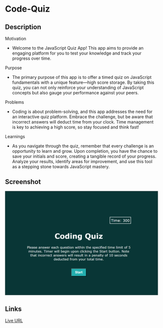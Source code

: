 # Code-Quiz


## Description
Motivation
- Welcome to the JavaScript Quiz App! This app aims to provide an engaging platform for you to test your knowledge and track your progress over time.

Purpose
- The primary purpose of this app is to offer a timed quiz on JavaScript fundamentals with a unique feature—high score storage. By taking this quiz, you can not only reinforce your understanding of JavaScript concepts but also gauge your performance against your peers.

Problems
- Coding is about problem-solving, and this app addresses the need for an interactive quiz platform. Embrace the challenge, but be aware that incorrect answers will deduct time from your clock. Time management is key to achieving a high score, so stay focused and think fast!

Learnings
- As you navigate through the quiz, remember that every challenge is an opportunity to learn and grow. Upon completion, you have the chance to save your initials and score, creating a tangible record of your progress. Analyze your results, identify areas for improvement, and use this tool as a stepping stone towards JavaScript mastery.


## Screenshot
![Screenshot of Code Quiz](./images/code-quiz.png)


## Links
[Live URL](https://xtianhope.github.io/code-quiz/)